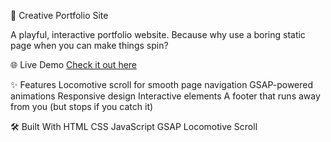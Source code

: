  🎨 Creative Portfolio Site

A playful, interactive portfolio website. Because why use a boring static page when you can make things spin? 

🌐 Live Demo
[Check it out here](https://dilsannalam.github.io/miranda-remake)

✨ Features
 Locomotive scroll for smooth page navigation
 GSAP-powered animations
 Responsive design
 Interactive elements
 A footer that runs away from you (but stops if you catch it)

🛠 Built With
 HTML
 CSS
 JavaScript
 GSAP
 Locomotive Scroll




